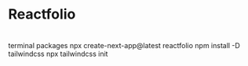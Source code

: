 # Reactfolio


#
terminal packages
npx create-next-app@latest reactfolio
npm install -D tailwindcss
npx tailwindcss init
